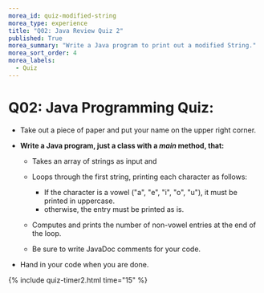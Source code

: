 ```yaml
---
morea_id: quiz-modified-string
morea_type: experience
title: "Q02: Java Review Quiz 2"
published: True
morea_summary: "Write a Java program to print out a modified String."
morea_sort_order: 4
morea_labels: 
  - Quiz
---
```


# Q02: Java Programming Quiz:

* Take out a piece of paper and put your name on the upper right corner.

* **Write a Java program, just a class with a *main* method, that:**

  * Takes an array of strings as input and
  * Loops through the first string, printing each character as follows:

    * If the character is a vowel ("a", "e", "i", "o", "u"), it must be printed in uppercase.
    * otherwise, the entry must be printed as is.

  * Computes and prints the number of non-vowel entries at the end of the loop.

  * Be sure to write JavaDoc comments for your code.

* Hand in your code when you are done.

{% include quiz-timer2.html time="15" %}
